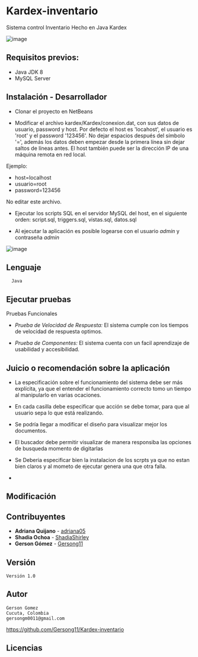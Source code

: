 # Kardex-inventario

Sistema control Inventario Hecho en Java Kardex

![image](https://user-images.githubusercontent.com/44372737/113769632-d380a500-96e6-11eb-9515-32a2fa404913.png)

## Requisitos previos: 

* Java JDK 8
* MySQL Server

## Instalación - Desarrollador

* Clonar el proyecto en NetBeans

* Modificar el archivo kardex/Kardex/conexion.dat, con sus datos de usuario, password y host.  Por defecto el host es 'locahost', el usuario es 'root' y el password '123456'. No dejar espacios después del símbolo '=', además los datos deben empezar desde la primera línea sin dejar saltos de líneas antes. El host también puede ser la dirección IP de una máquina remota en red local. 

Ejemplo:

- host=localhost
- usuario=root
- password=123456

No editar este archivo.

* Ejecutar los scripts SQL en el servidor MySQL del host, en el siguiente orden: script.sql, triggers.sql, vistas.sql, datos.sql

* Al ejecutar la aplicación es posible logearse con el usuario *admin* y contraseña *admin*

![image](https://user-images.githubusercontent.com/44372737/113774254-a3d49b80-96ec-11eb-9f6f-44ffda03ef7f.png)


## Lenguaje

      Java

## Ejecutar pruebas

Pruebas Funcionales

* *Prueba de Velocidad de Respuesta:* El sistema cumple con los tiempos de velocidad de respuesta optimos.

* *Prueba de Componentes:*  El sistema cuenta con un facil aprendizaje de usabilidad y accesibilidad. 

## Juicio o recomendación sobre la aplicación

* La especificación sobre el funcionamiento del sistema debe ser más explícita, ya que el entender el funcionamiento correcto tomo un tiempo al manipularlo en varias ocaciones.

* En cada casilla debe especificar que acción se debe tomar, para que al usuario sepa lo que está realizando.

* Se podría llegar a modificar el diseño para visualizar mejor los documentos.

* El buscador debe permitir visualizar de manera responsiba las opciones de busqueda momento de digitarlas

* Se Deberia especificar bien la instalacion de los scrpts ya que no estan bien claros y al mometo de ejecutar genera una que otra falla.

* 

## Modificación



## Contribuyentes

   
* **Adriana Quijano** - [ adriana05](https://github.com/adriana05) 
* **Shadia Ochoa**  - [ShadiaShirley](https://github.com/ShadiaShirley)
* **Gerson Gómez** - [Gersong11](https://github.com/Gersong11) 


## Versión

    Versión 1.0 
    
## Autor

    Gerson Gomez
    Cucuta, Colombia
    gersongm0011@gmail.com 
    
    
   https://github.com/Gersong11/Kardex-inventario

## Licencias



